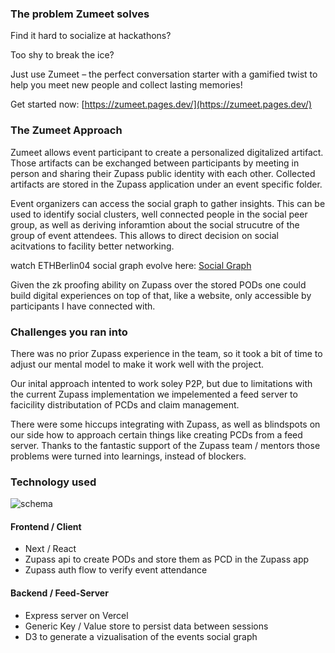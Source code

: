 ### The problem Zumeet solves
Find it hard to socialize at hackathons?

Too shy to break the ice?

Just use Zumeet – the perfect conversation starter with a gamified twist to help you meet new people and collect lasting memories!

Get started now: [https://zumeet.pages.dev/](https://zumeet.pages.dev/)

### The Zumeet Approach
Zumeet allows event participant to create a personalized digitalized artifact. Those artifacts can be exchanged between participants by meeting in person and sharing their Zupass public identity with each other. 
Collected artifacts are stored in the Zupass application under an event specific folder. 

Event organizers can access the social graph to gather insights. This can be used to identify social clusters, well connected people in the social peer group, as well as deriving inforamtion about the social strucutre of the group of event attendees. This allows to direct decision on social acitvations to facility better networking.

watch ETHBerlin04 social graph evolve here: [Social Graph](https://zupass-feed.vercel.app/graph)

Given the zk proofing ability on Zupass over the stored PODs one could build digital experiences on top of that, like a website, only accessible by participants I have connected with. 

### Challenges you ran into
There was no prior Zupass experience in the team, so it took a bit of time to adjust our mental model to make it work well with the project. 

Our inital approach intented to work soley P2P, but due to limitations with the current Zupass implementation we impelemented a feed server to facicility distributation of PCDs and claim management.

There were some hiccups integrating with Zupass, as well as blindspots on our side how to approach certain things like creating PCDs from a feed server. Thanks to the fantastic support of the Zupass team / mentors those problems were turned into learnings, instead of blockers.


### Technology used

![schema](https://github.com/floAr/offuffsaf/blob/main/Schema.png)

#### Frontend / Client
* Next / React
* Zupass api to create PODs and store them as PCD in the Zupass app
* Zupass auth flow to verify event attendance


#### Backend / Feed-Server
* Express server on Vercel
* Generic Key / Value store to persist data between sessions
* D3 to generate a vizualisation of the events social graph
